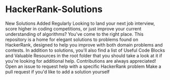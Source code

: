 # HackerRank-Solutions
New Solutions Added Regularly Looking to land your next job interview, score higher in coding competitions, or just improve your current understanding of algorithms? You've come to the right place.  This repository is a home for elegant solutions to problems found on HackerRank, designed to help you improve with both domain problems and contests. In addition to solutions, you'll also find a list of Useful Code Blocks and Valuable Resources in the root folder that you should take a look at it if you're looking for additional help.  Contributions are always appreciated!  Open an issue to request help with a specific HackerRank problem Make a pull request if you'd like to add a solution yourself
